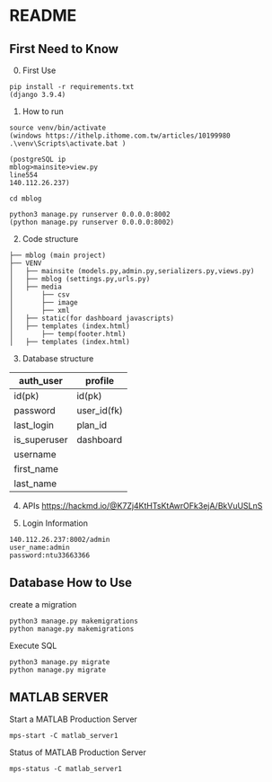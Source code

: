 # README

## First Need to Know
0. First Use
```
pip install -r requirements.txt
(django 3.9.4)
```
1. How to run
```
source venv/bin/activate 
(windows https://ithelp.ithome.com.tw/articles/10199980
.\venv\Scripts\activate.bat )

(postgreSQL ip
mblog>mainsite>view.py
line554
140.112.26.237)

cd mblog

python3 manage.py runserver 0.0.0.0:8002
(python manage.py runserver 0.0.0.0:8002)
```
2. Code structure
```
├── mblog (main project)
├── VENV 
│   ├── mainsite (models.py,admin.py,serializers.py,views.py)
│   ├── mblog (settings.py,urls.py)
│   ├── media 
│       ├── csv
│       ├── image
│       ├── xml
│   ├── static(for dashboard javascripts) 
│   ├── templates (index.html)
│       ├── temp(footer.html)
│   ├── templates (index.html)

```
3. Database structure

| auth_user| profile  |
| -------- | -------- |
| id(pk)   | id(pk)   |
| password |user_id(fk)|
|last_login|plan_id|
|is_superuser|dashboard|
|username||
|first_name||
|last_name||

4. APIs
https://hackmd.io/@K7Zj4KtHTsKtAwrOFk3ejA/BkVuUSLnS

5. Login Information
```
140.112.26.237:8002/admin
user_name:admin
password:ntu33663366
```

## Database How to Use

create a migration
```
python3 manage.py makemigrations
python manage.py makemigrations
```
Execute SQL 
```
python3 manage.py migrate
python manage.py migrate
```
## MATLAB SERVER

Start a MATLAB Production Server
```
mps-start -C matlab_server1
```
Status of MATLAB Production Server
```
mps-status -C matlab_server1
```
